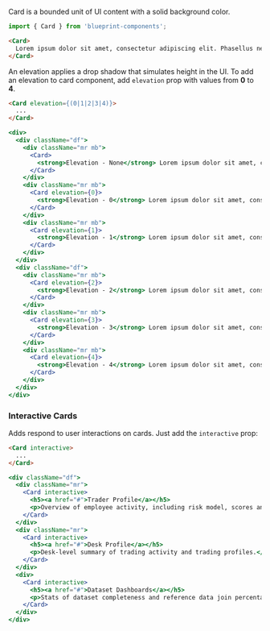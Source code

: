 Card is a bounded unit of UI content with a solid background color.

```js static
import { Card } from 'blueprint-components';
```

```html static
<Card>
  Lorem ipsum dolor sit amet, consectetur adipiscing elit. Phasellus nec dapibus et mauris, vitae dictum metus.
</Card>
```

An elevation applies a drop shadow that simulates height in the UI. 
To add an elevation to card component, add `elevation` prop with values from **0** to **4**.

```html static
<Card elevation={(0|1|2|3|4)}>
  ...
</Card>
```

```jsx
<div>
  <div className="df">
    <div className="mr mb">
      <Card>
        <strong>Elevation - None</strong> Lorem ipsum dolor sit amet, consectetur adipiscing elit. Phasellus nec dapibus et mauris, vitae dictum metus.
      </Card>
    </div>
    <div className="mr mb">
      <Card elevation={0}>
        <strong>Elevation - 0</strong> Lorem ipsum dolor sit amet, consectetur adipiscing elit. Phasellus nec dapibus et mauris, vitae dictum metus.
      </Card>
    </div>
    <div className="mr mb">
      <Card elevation={1}>
        <strong>Elevation - 1</strong> Lorem ipsum dolor sit amet, consectetur adipiscing elit. Phasellus nec dapibus et mauris, vitae dictum metus.
      </Card>
    </div>
  </div>
  <div className="df">
    <div className="mr mb">
      <Card elevation={2}>
        <strong>Elevation - 2</strong> Lorem ipsum dolor sit amet, consectetur adipiscing elit. Phasellus nec dapibus et mauris, vitae dictum metus.
      </Card>
    </div>
    <div className="mr mb">
      <Card elevation={3}>
        <strong>Elevation - 3</strong> Lorem ipsum dolor sit amet, consectetur adipiscing elit. Phasellus nec dapibus et mauris, vitae dictum metus.
      </Card>
    </div>
    <div className="mr mb">
      <Card elevation={4}>
        <strong>Elevation - 4</strong> Lorem ipsum dolor sit amet, consectetur adipiscing elit. Phasellus nec dapibus et mauris, vitae dictum metus.
      </Card>
    </div>  
  </div>
</div>
```

### Interactive Cards

Adds respond to user interactions on cards. Just add the `interactive` prop:

```html static
<Card interactive>
  ...
</Card>
```


```jsx
<div className="df">
  <div className="mr">
    <Card interactive>
      <h5><a href="#">Trader Profile</a></h5>
      <p>Overview of employee activity, including risk model, scores and scenario alert history.</p>
    </Card>
  </div>
  <div className="mr">
    <Card interactive>
      <h5><a href="#">Desk Profile</a></h5>
      <p>Desk-level summary of trading activity and trading profiles.</p>
    </Card>
  </div>
  <div>
    <Card interactive>
      <h5><a href="#">Dataset Dashboards</a></h5>
      <p>Stats of dataset completeness and reference data join percentages.</p>
    </Card>
  </div>
</div>
```
